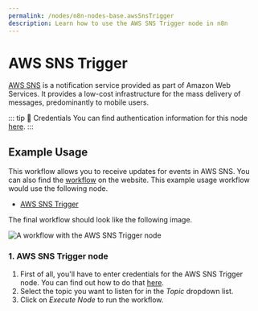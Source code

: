 ```yaml
---
permalink: /nodes/n8n-nodes-base.awsSnsTrigger
description: Learn how to use the AWS SNS Trigger node in n8n
---
```


# AWS SNS Trigger

[AWS SNS](https://aws.amazon.com/sns/) is a notification service provided as part of Amazon Web Services. It provides a low-cost infrastructure for the mass delivery of messages, predominantly to mobile users.

::: tip 🔑 Credentials
You can find authentication information for this node [here](../../../credentials/AWS/README.md).
:::


## Example Usage

This workflow allows you to receive updates for events in AWS SNS. You can also find the [workflow](https://n8n.io/workflows/509) on the website. This example usage workflow would use the following node.
- [AWS SNS Trigger]()

The final workflow should look like the following image.

![A workflow with the AWS SNS Trigger node](./workflow.png)


### 1. AWS SNS Trigger node

1. First of all, you'll have to enter credentials for the AWS SNS Trigger node. You can find out how to do that [here](../../../credentials/AWS/README.md).
2. Select the topic you want to listen for in the *Topic* dropdown list.
3. Click on *Execute Node* to run the workflow.
